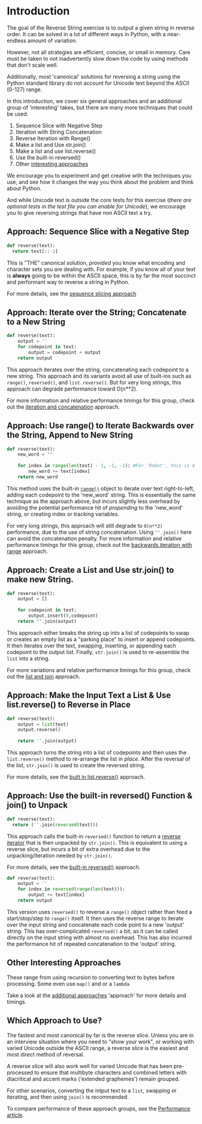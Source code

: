 # Introduction


The goal of the Reverse String exercise is to output a given string in reverse order.
It can be solved in a lot of different ways in Python, with a near-endless amount of variation.

However, not all strategies are efficient, concise, or small in memory.
Care must be taken to not inadvertently slow down the code by using methods that don't scale well.

Additionally, most 'canonical' solutions for reversing a string using the Python standard library do not account for Unicode text beyond the ASCII (0-127) range.


In this introduction, we cover six general approaches and an additional group of 'interesting' takes, but there are many more techniques that could be used.

1.  Sequence Slice with Negative Step
2.  Iteration with String Concatenation
3.  Reverse Iteration with Range()
4.  Make a list and Use str.join()
5.  Make a list and use list.reverse()
6.  Use the built-in reversed()
7.  Other [interesting approaches][approach-additional-approaches]

We encourage you to experiment and get creative with the techniques you use, and see how it changes the way you think about the problem and think about Python.


And while Unicode text is outside the core tests for this exercise (_there are optional tests in the test file you can enable for Unicode_), we encourage you to give reversing strings that have non ASCII text a try.


## Approach: Sequence Slice with a Negative Step

```python
def reverse(text):
  return text[::-1]
```

This is "THE" canonical solution, _provided_ you know what encoding and character sets you are dealing with.
For example, if you know all of your text is **always** going to be within the ASCII space, this is by far the most succinct and performant way to reverse a string in Python.

For more details, see the [sequence slicing approach][approach-sequence-slicing]


## Approach: Iterate over the String; Concatenate to a New String


```python
def reverse(text):
    output = ''
    for codepoint in text:
        output = codepoint + output
    return output
```

This approach iterates over the string, concatenating each codepoint to a new string.
This approach and its variants avoid all use of built-ins such as  `range()`, `reversed()`, and `list.reverse()`.
But for very long strings, this approach can degrade performance toward O(n**2).

For more information and relative performance timings for this group, check out the [iteration and concatenation][approach-iteration-and-concatenation] approach.


## Approach: Use range() to Iterate Backwards over the String, Append to New String


```python
def reverse(text):
    new_word = ""
    
    for index in range(len(text) - 1, -1, -1): #For 'Robot', this is 4 (start) 0 (stop), iterating (4,3,2,1,0)
        new_word += text[index]
    return new_word
```

This method uses the built-in [`range()`][range] object to iterate over text right-to-left, adding each codepoint to the 'new_word' string.
This is essentially the same technique as the approach above, but incurs slightly less overhead by avoiding the potential performance hit of _prepending_ to the 'new_word' string, or creating index or tracking variables.

For very long strings, this approach will still degrade to `O(n**2)` performance, due to the use of string concatenation.
Using `''.join()` here can avoid the concatenation penalty.
For more information and relative performance timings for this group, check out the [backwards iteration with range][approach-backward-iteration-with-range] approach.


## Approach: Create a List and Use str.join() to make new String.


```python
def reverse(text):
    output = []
    
    for codepoint in text:
        output.insert(0,codepoint)
    return "".join(output)
```

This approach either breaks the string up into a list of codepoints to swap or creates an empty list as a "parking place" to insert or append codepoints.
It then iterates over the text, swapping, inserting, or appending each codepoint to the output list.
Finally, `str.join()` is used to re-assemble the `list` into a string.

For more variations and relative performance timings for this group, check out the [list and join][approach-list-and-join] approach.


## Approach: Make the Input Text a List & Use list.reverse() to Reverse in Place


```python
def reverse(text):
	output = list(text)
	output.reverse()
	
	return ''.join(output)
```

This approach turns the string into a list of codepoints and then uses the `list.reverse()` method to re-arrange the list _in place_.
After the reversal of the list, `str.join()` is used to create the reversed string.

For more details, see the [built in list.reverse()][approach-built-in-list-reverse] approach.


## Approach: Use the built-in reversed() Function & join() to Unpack


```python
def reverse(text):
  return (''.join(reversed(text)))
```

This approach calls the built-in `reversed()` function to return a [reverse iterator](https://docs.python.org/3/library/functions.html#reversed) that is then unpacked by `str.join()`.
This is equivalent to using a reverse slice, but incurs a bit of extra overhead due to the unpacking/iteration needed by `str.join()`.

For more details, see the [built-in reversed()][approach-built-in-reversed] approach.


```python
def reverse(text):
    output = ''
    for index in reversed(range(len(text))):
        output += text[index]
    return output
```

This version uses `reversed()` to reverse a `range()` object rather than feed a start/stop/step to `range()` itself.
It then uses the reverse range to iterate over the input string and concatenate each code point to a new 'output' string.
This has over-complicated `reversed()` a bit, as it can be called directly on the input string with almost no overhead.
This has also incurred the performance hit of repeated concatenation to the 'output' string.

## Other Interesting Approaches

These range from using recursion to converting text to bytes before processing.
Some even use `map()` and or a `lambda`

Take a look at the [additional approaches][approach-additional-approaches] 'approach' for more details and timings.


## Which Approach to Use?

The fastest and most canonical by far is the reverse slice.
Unless you are in an interview situation where you need to "show your work", or working with varied Unicode outside the ASCII range, a reverse slice is the easiest and most direct method of reversal.

A reverse slice will also work well for varied Unicode that has been pre-processed to ensure that multibyte characters and combined letters with diacritical and accent marks ('extended graphemes') remain grouped.


For other scenarios, converting the intput text to a `list`, swapping or iterating, and then using `join()` is recommended.

To compare performance of these approach groups, see the [Performance article][article-performance].

[approach-additional-approaches]: https://exercism.org/tracks/python/exercises/reverse-string/approaches/additional-approaches
[approach-backward-iteration-with-range]: https://exercism.org/tracks/python/exercises/reverse-string/approaches/backward-iteration-with-range
[approach-built-in-list-reverse]: https://exercism.org/tracks/python/exercises/reverse-string/approaches/built-in-list-reverse
[approach-built-in-reversed]: https://exercism.org/tracks/python/exercises/reverse-string/approaches/built-in-reversed
[approach-iteration-and-concatenation]: https://exercism.org/tracks/python/exercises/reverse-string/approaches/iteration-and-concatenation
[approach-list-and-join]: https://exercism.org/tracks/python/exercises/reverse-string/approaches/list-and-join
[approach-sequence-slicing]: https://exercism.org/tracks/python/exercises/reverse-string/approaches/sequence-slicing
[article-performance]: https://exercism.org/tracks/python/exercises/reverse-string/articles/performance
[range]: https://docs.python.org/3/library/stdtypes.html#range
